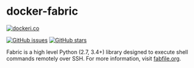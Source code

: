 # docker-fabric

[![dockeri.co](http://dockeri.co/image/shair/fabric)](https://hub.docker.com/r/shair/fabric)

[![GitHub issues](https://img.shields.io/github/issues/stevenhair/docker-fabric.svg "GitHub issues")](https://github.com/stevenhair/docker-fabric/issues)
[![GitHub stars](https://img.shields.io/github/stars/stevenhair/docker-fabric.svg "GitHub stars")](https://github.com/stevenhair/docker-fabric/stargazers)

Fabric is a high level Python (2.7, 3.4+) library designed to execute shell commands remotely over SSH. For more
information, visit [fabfile.org](https://www.fabfile.org/).
